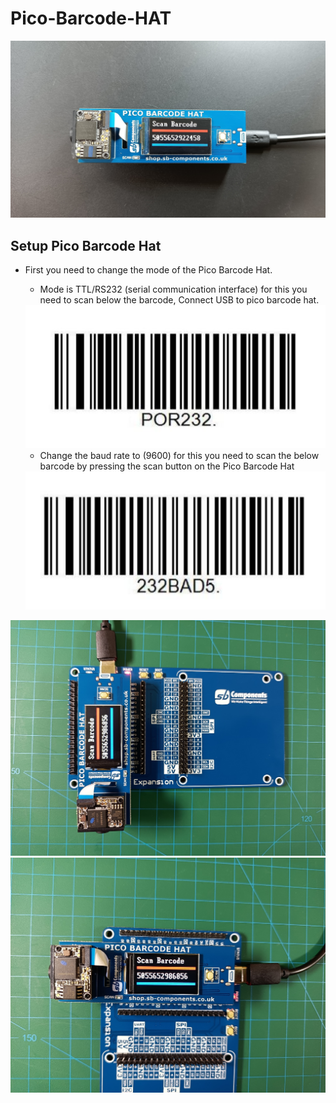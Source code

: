 # Pico-Barcode-HAT

<img src= https://github.com/sbcshop/Pico-Barcode-HAT/blob/main/images/img1.jpg />

## Setup Pico Barcode Hat
* First you need to change the mode of the Pico Barcode Hat.   
  * Mode is TTL/RS232 (serial communication interface) for this you need to scan below the barcode, Connect USB to pico barcode hat.

  <img src= https://github.com/sbcshop/Pico-Barcode-HAT/blob/main/images/TTL_RS232.JPG />
  
  *  Change the baud rate to (9600) for this you need to scan the below barcode by pressing the scan button on the Pico Barcode Hat
  
  <img src= https://github.com/sbcshop/Pico-Barcode-HAT/blob/main/images/img_baud_rate_9600.JPG />

<img src = "https://github.com/sbcshop/RP2040-HAT-Expansion/blob/main/images/img16.jpg"/>
<img src = "https://github.com/sbcshop/RP2040-HAT-Expansion/blob/main/images/img18.jpg"/>
  
   

